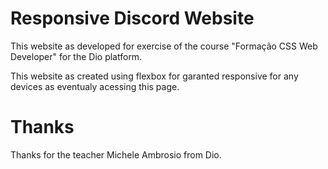 # Responsive Discord Website

This website as developed for exercise of the course "Formação CSS Web Developer" for the Dio platform.

This website as created using flexbox for garanted responsive for any devices as eventualy acessing this page.

# Thanks

Thanks for the teacher Michele Ambrosio from Dio.